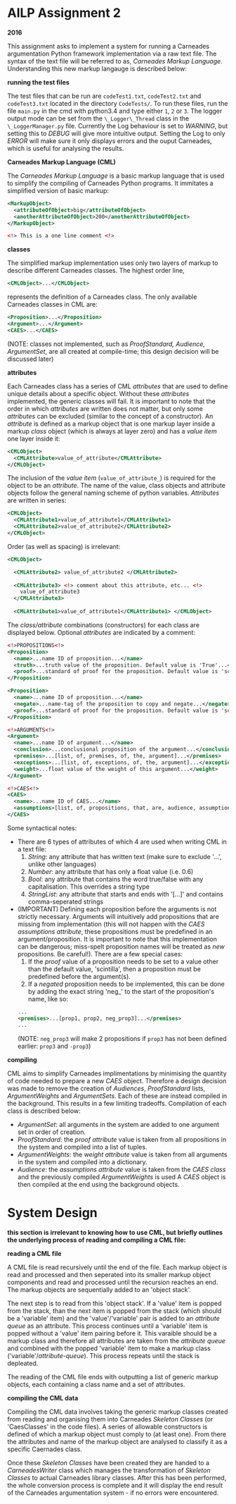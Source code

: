 # AILP Assignment 2
**2016**

This assignment asks to implement a system for running a Carneades argumentation Python framework implementation via a raw text file. The syntax of the text file will be referred to as, _Carneades Markup Language_. Understanding this new markup langauge is described below:

**running the test files**

The test files that can be run are `codeTest1.txt`, `codeTest2.txt` and `codeTest3.txt` located in the directory `CodeTests/`. To run these files, run the file `main.py` in the cmd with python3.4 and type either `1`, `2` or `3`. The logger output mode can be set from the `\_Logger\_Thread` class in the `\_LoggerManager.py` file. Currently the Log behaviour is set to _WARNING_, but setting this to _DEBUG_ will give more intuitive output. Setting the Log to only _ERROR_ will make sure it only displays errors and the ouput Carneades, which is useful for analysing the results.

**Carneades Markup Language (CML)**

The _Carneades Markup Language_ is a basic markup language that is used to simplify the compiling of Carneades Python programs. It immitates a simplified version of basic markup:

```xml
<MarkupObject>
  <attributeOfObject>big</attributeOfObject>
  <anotherAttributeOfObject>200</anotherAttributeOfObject>
</MarkupObject>

<!> This is a one line comment <!>
```

**classes**

The simplified markup implementation uses only two layers of markup to describe different Carneades classes. The highest order line, 

```xml
<CMLObject>...</CMLObject>
```

represents the definition of a Carneades class. The only available Carneades classes in CML are:

```xml
<Proposition>...</Proposition>
<Argument>...</Argument>
<CAES>...</CAES>
```

(NOTE: classes not implemented, such as _ProofStandard, Audience, ArgumentSet_, are all created at compile-time; this design decision will be discussed later)

**attributes**

Each Carneades class has a series of CML _attributes_ that are used to define unique details about a specific object. Without these _attributes_ implemented, the generic classes will fail. It is important to note that the order in which _attributes_ are written does not matter, but only some _attributes_ can be excluded (similar to the concept of a constructor). An _attribute_ is defined as a markup object that is one markup layer inside a markup _class_ object (which is always at layer zero) and has a _value item_ one layer inside it:

```xml
<CMLObject>
  <CMLAttribute>value_of_attribute</CMLAttribute>
</CMLObject>
```

The inclusion of the _value item_ (```value_of_attribute_```) is required for the object to be an _attribute_. The name of the value, class objects and attribute objects follow the general naming scheme of python variables. _Attributes_ are written in series:

```xml
<CMLObject>
  <CMLAttribute1>value_of_attribute1</CMLAttribute1>
  <CMLAttribute2>value_of_attribute2</CMLAttribute2>
</CMLObject>
```
Order (as well as spacing) is irrelevant:

```xml
<CMLObject>

  <CMLAttribute2> value_of_attribute2 </CMLAttribute2>
  
  <CMLAttribute3> <!> comment about this attribute, etc... <!>
    value_of_attribute3 
  </CMLAttribute3>
  
  <CMLAttribute1>value_of_attribute1</CMLAttribute1> </CMLObject>
```
The _class/attribute_ combinations (constructors) for each class are displayed below. Optional _attributes_ are indicated by a comment: 

```xml
<!>PROPOSITIONS<!>
<Proposition>
  <name>...name ID of proposition...</name>
  <truth>...truth value of the proposition. Default value is 'True'...</truth> <!>optional<!>
  <proof>...standard of proof for the proposition. Default value is 'scintilla'...</proof> <!>optional<!>
</Proposition>

<Proposition>
  <name>...name ID of proposition...</name>
  <negate>...name-tag of the proposition to copy and negate...</negate>
  <proof>...standard of proof for the proposition. Default value is 'scintilla'...</proof> <!>optional<!>
</Proposition>

<!>ARGUMENTS<!>
<Argument>
  <name>...name ID of argument...</name>
  <conclusion>...conclusional proposition of the argument...</conclusion>
  <premises>...[list, of, premises, of, the, argument]...</premises>
  <exceptions>...[list, of, exceptions, of, the, argument]...</exceptions> <!>optional<!>
  <weight>...float value of the weight of this argument...</weight>
</Argument>

<!>CAES<!>
<CAES>
  <name>...name ID of CAES...</name>
  <assumptions>[list, of, propositions, that, are, audience, assumptions]</assumptions>
</CAES>
```
Some syntactical notes:
* There are 6 types of attributes of which 4 are used when writing CML in a text file:
  1. _String_: any attribute that has written text (make sure to exclude '...', unlike other languages)
  2. _Number_: any attribute that has only a float value (i.e. 0.6)
  3. _Bool_: any attribute that contains the word true/false with any capitalisation. This overrides a string type
  4. _StringList_: any attribute that starts and ends with '[...]' and contains comma-seperated strings
* (IMPORTANT) Defining each proposition before the arguments is not strictly necessary. Arguments will intuitively add propositions that are missing from implementation (this will not happen with the _CAES assumptions attribute_, these propositions must be predefined in an argument/proposition. It is important to note that this implementation can be dangerous; miss-spelt proposition names will be treated as _new_ propositions. Be careful!). There are a few special cases:
  1. If the _proof_ value of a proposition needs to be set to a value other than the default value, 'scintilla', then a proposition must be predefined before the argument(s).
  2. If a _negated_ proposition needs to be implemented, this can be done by adding the exact string 'neg\_' to the start of the proposition's name, like so: 
  ```xml
  ...
  <premises>...[prop1, prop2, neg_prop3]...</premises>
  ...
  ```
  (NOTE: ```neg_prop3``` will make 2 propositions if ```prop3``` has not been defined earlier: ```prop3``` and ```-prop3```)

**compiling**

CML aims to simplify Carneades implimentations by minimising the quantity of code needed to prepare a new _CAES_ object. Therefore a design decision was made to remove the creation of _Audiences_, _ProofStandard_ lists, _ArgumentWeights_ and _ArgumentSets_. Each of these are instead compiled in the background. This results in a few limiting tradeoffs. Compilation of each class is described below:
* _ArgumentSet_: all arguments in the system are added to one argument set in order of creation.
* _ProofStandard_: the _proof attribute_ value is taken from all propositions in the system and compiled into a list of tuples.
* _ArgumentWeights_: the _weight attribute_ value is taken from all arguments in the system and compiled into a dictionary.
* _Audience_: the _assumptions attribute_ value is taken from the _CAES class_ and the previously compiled _ArgumentWeights_ is used
A _CAES_ object is then compiled at the end using the background objects.

# System Design

**this section is irrelevant to knowing how to use CML, but briefly outlines the underlying process of reading and compiling a CML file:**

**reading a CML file**

A CML file is read recursively until the end of the file. Each markup object is read and processed and then seperated into its smaller markup object components and read and processed until the recursion reaches an end. The markup objects are sequentially added to an 'object stack'.

The next step is to read from this 'object stack'. If a 'value' item is popped from the stack, than the next item is popped from the stack (which should be a 'variable' item) and the 'value'/'variable' pair is added to an _attribute queue_ as an attribute. This process continues until a 'variable' item is popped without a 'value' item pairing before it. This varaible should be a markup class and therefore all attributes are taken from the _attribute queue_ and combined with the popped 'variable' item to make a markup class ('variable'/_attribute-queue_). This process repeats until the stack is depleated.

The reading of the CML file ends with outputting a list of generic markup objects, each containing a class name and a set of attributes.

**compiling the CML data**

Compiling the CML data involves taking the generic markup classes created from reading and organising them into Carneades _Skeleton Classes_ (or 'CaesClasses' in the code files). A series of allowable constructors is defined of which a markup object must comply to (at least one). From there the attributes and name of the markup object are analysed to classify it as a specific Caernades class.

Once these _Skeleton Classes_ have been created they are handed to a _CarneadesWriter_ class which manages the transformation of _Skeleton Classes_ to actual Carneades library classes. After this has been performed, the whole conversion process is complete and it will display the end result of the Carneades argumentation system - if no errors were encountered.
